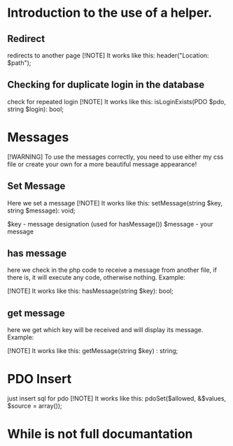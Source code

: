 # Introduction to the use of a helper.

## Redirect
redirects to another page
[!NOTE]
It works like this: header("Location: $path");

## Checking for duplicate login in the database
check for repeated login
[!NOTE]
It works like this: isLoginExists(PDO $pdo, string $login): bool;

# Messages
[!WARNING]
To use the messages correctly, you need to use either my css file or create your own for a more beautiful message appearance!

## Set Message
Here we set a message
[!NOTE]
It works like this: setMessage(string $key, string $message): void;

$key - message designation (used for hasMessage())
$message - your message

## has message
here we check in the php code to receive a message from another file, if there is, it will execute any code, otherwise nothing.
Example: <?php if (hasMessage('error')) : ?>
                        <div class="notice error">
                            <?php echo getMessage('error') ?>
                        </div>
                    <?php endif; ?>
[!NOTE]
It works like this: hasMessage(string $key): bool;

## get message
here we get which key will be received and will display its message.
Example: <?php if (hasMessage('error')) : ?>
                        <div class="notice error">
                            <?php echo getMessage('error') ?>
                        </div>
                    <?php endif; ?>
[!NOTE]
It works like this: getMessage(string $key) : string;

# PDO Insert
just insert sql for pdo
[!NOTE]
It works like this: pdoSet($allowed, &$values, $source = array());

# While is not full documantation


